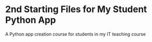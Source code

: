 # 2nd Starting Files for My Student Python App

A Python app creation course for students in my IT teaching course
